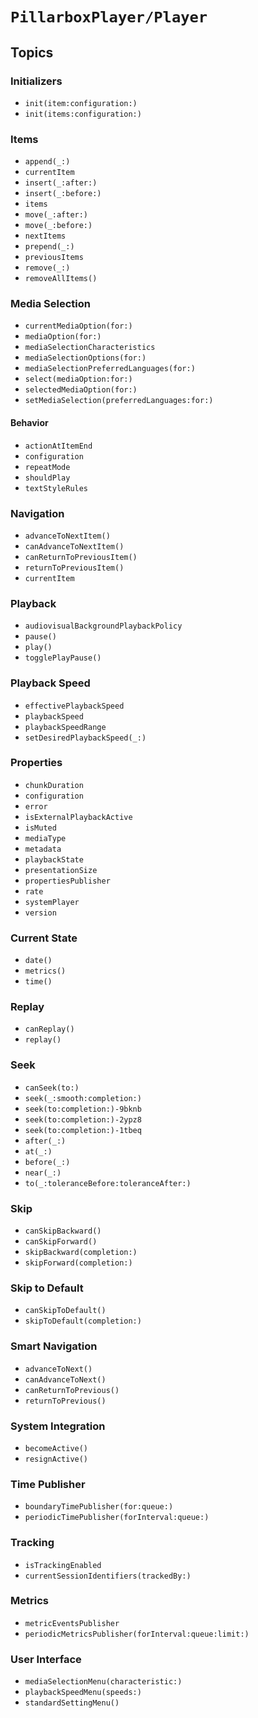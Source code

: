 # ``PillarboxPlayer/Player``

## Topics

### Initializers

- ``init(item:configuration:)``
- ``init(items:configuration:)``

### Items

- ``append(_:)``
- ``currentItem``
- ``insert(_:after:)``
- ``insert(_:before:)``
- ``items``
- ``move(_:after:)``
- ``move(_:before:)``
- ``nextItems``
- ``prepend(_:)``
- ``previousItems``
- ``remove(_:)``
- ``removeAllItems()``

### Media Selection

- ``currentMediaOption(for:)``
- ``mediaOption(for:)``
- ``mediaSelectionCharacteristics``
- ``mediaSelectionOptions(for:)``
- ``mediaSelectionPreferredLanguages(for:)``
- ``select(mediaOption:for:)``
- ``selectedMediaOption(for:)``
- ``setMediaSelection(preferredLanguages:for:)``

#### Behavior

- ``actionAtItemEnd``
- ``configuration``
- ``repeatMode``
- ``shouldPlay``
- ``textStyleRules``

### Navigation

- ``advanceToNextItem()``
- ``canAdvanceToNextItem()``
- ``canReturnToPreviousItem()``
- ``returnToPreviousItem()``
- ``currentItem``

### Playback

- ``audiovisualBackgroundPlaybackPolicy``
- ``pause()``
- ``play()``
- ``togglePlayPause()``

### Playback Speed

- ``effectivePlaybackSpeed``
- ``playbackSpeed``
- ``playbackSpeedRange``
- ``setDesiredPlaybackSpeed(_:)``

### Properties

- ``chunkDuration``
- ``configuration``
- ``error``
- ``isExternalPlaybackActive``
- ``isMuted``
- ``mediaType``
- ``metadata``
- ``playbackState``
- ``presentationSize``
- ``propertiesPublisher``
- ``rate``
- ``systemPlayer``
- ``version``

### Current State

- ``date()``
- ``metrics()``
- ``time()``

### Replay

- ``canReplay()``
- ``replay()``

### Seek

- ``canSeek(to:)``
- ``seek(_:smooth:completion:)``
- ``seek(to:completion:)-9bknb``
- ``seek(to:completion:)-2ypz8``
- ``seek(to:completion:)-1tbeq``
- ``after(_:)``
- ``at(_:)``
- ``before(_:)``
- ``near(_:)``
- ``to(_:toleranceBefore:toleranceAfter:)``

### Skip

- ``canSkipBackward()``
- ``canSkipForward()``
- ``skipBackward(completion:)``
- ``skipForward(completion:)``

### Skip to Default

- ``canSkipToDefault()``
- ``skipToDefault(completion:)``

### Smart Navigation

- ``advanceToNext()``
- ``canAdvanceToNext()``
- ``canReturnToPrevious()``
- ``returnToPrevious()``

### System Integration

- ``becomeActive()``
- ``resignActive()``

### Time Publisher

- ``boundaryTimePublisher(for:queue:)``
- ``periodicTimePublisher(forInterval:queue:)``

### Tracking

- ``isTrackingEnabled``
- ``currentSessionIdentifiers(trackedBy:)``

### Metrics

- ``metricEventsPublisher``
- ``periodicMetricsPublisher(forInterval:queue:limit:)``

### User Interface

- ``mediaSelectionMenu(characteristic:)``
- ``playbackSpeedMenu(speeds:)``
- ``standardSettingMenu()``
